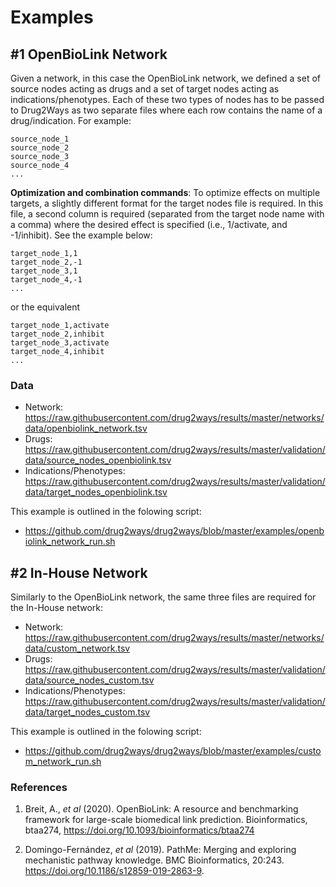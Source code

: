 # Examples

## #1 OpenBioLink Network
Given a network, in this case the OpenBioLink network, we defined a set of source nodes acting as drugs and a set of
target nodes acting as indications/phenotypes. Each of these two types of nodes has to be passed to Drug2Ways as two
separate files where each row contains the name of a drug/indication. For example:

```
source_node_1
source_node_2
source_node_3
source_node_4
...
```

**Optimization and combination commands**: To optimize effects on multiple targets, a slightly different format for the
target nodes file is required. In this file, a second column is required (separated from the target node name with a
comma) where the desired effect is specified (i.e., 1/activate, and -1/inhibit). See the example below:

```
target_node_1,1
target_node_2,-1
target_node_3,1
target_node_4,-1
...
```

or the equivalent

```
target_node_1,activate
target_node_2,inhibit
target_node_3,activate
target_node_4,inhibit
...
```

### Data

- Network: https://raw.githubusercontent.com/drug2ways/results/master/networks/data/openbiolink_network.tsv
- Drugs: https://raw.githubusercontent.com/drug2ways/results/master/validation/data/source_nodes_openbiolink.tsv
- Indications/Phenotypes:
  https://raw.githubusercontent.com/drug2ways/results/master/validation/data/target_nodes_openbiolink.tsv

This example is outlined in the folowing script:
- https://github.com/drug2ways/drug2ways/blob/master/examples/openbiolink_network_run.sh

## #2 In-House Network
Similarly to the OpenBioLink network, the same three files are required for the In-House network:

- Network: https://raw.githubusercontent.com/drug2ways/results/master/networks/data/custom_network.tsv
- Drugs: https://raw.githubusercontent.com/drug2ways/results/master/validation/data/source_nodes_custom.tsv
- Indications/Phenotypes:
  https://raw.githubusercontent.com/drug2ways/results/master/validation/data/target_nodes_custom.tsv

This example is outlined in the folowing script:
- https://github.com/drug2ways/drug2ways/blob/master/examples/custom_network_run.sh

### References
1. Breit, A., *et al* (2020). OpenBioLink: A resource and benchmarking framework for large-scale
   biomedical link prediction. Bioinformatics, btaa274, https://doi.org/10.1093/bioinformatics/btaa274
 
2. Domingo-Fernández, *et al* (2019). PathMe: Merging and exploring mechanistic pathway knowledge. BMC Bioinformatics,
   20:243. https://doi.org/10.1186/s12859-019-2863-9.
